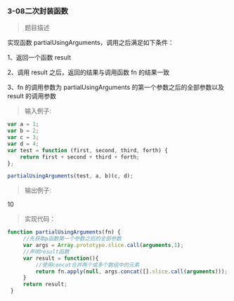 ### 3-08二次封装函数

> 题目描述

实现函数 partialUsingArguments，调用之后满足如下条件：    

1、返回一个函数 result         

2、调用 result 之后，返回的结果与调用函数 fn 的结果一致    

3、fn 的调用参数为 partialUsingArguments 的第一个参数之后的全部参数以及 result 的调用参数

>输入例子:

``` js
var a = 1; 
var b = 2; 
var c = 3; 
var d = 4;
var test = function (first, second, third, forth) {
	return first + second + third + forth;
};

partialUsingArguments(test, a, b)(c, d);
```

>输出例子:

10

> 实现代码：

``` js 
function partialUsingArguments(fn) {
     //先获取p函数第一个参数之后的全部参数
     var args = Array.prototype.slice.call(arguments,1);
     //声明result函数
     var result = function(){
         //使用concat合并两个或多个数组中的元素
         return fn.apply(null, args.concat([].slice.call(arguments)));
     }
     return result;
 }

```




